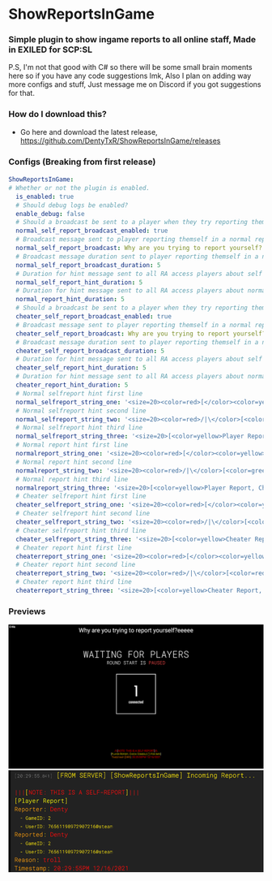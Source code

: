 # ShowReportsInGame
### Simple plugin to show ingame reports to all online staff, Made in EXILED for SCP:SL


P.S, I'm not that good with C# so there will be some small brain moments here so if you have any code suggestions lmk, Also I plan on adding way more configs and stuff, Just message me on Discord if you got suggestions for that.

### How do I download this?
  - Go here and download the latest release, https://github.com/DentyTxR/ShowReportsInGame/releases

### Configs (Breaking from first release)

```yml
ShowReportsInGame:
# Whether or not the plugin is enabled.
  is_enabled: true
  # Should debug logs be enabled?
  enable_debug: false
  # Should a broadcast be sent to a player when they try reporting themself in a normal report?
  normal_self_report_broadcast_enabled: true
  # Broadcast message sent to player reporting themself in a normal report
  normal_self_report_broadcast: Why are you trying to report yourself?
  # Broadcast message duration sent to player reporting themself in a normal report
  normal_self_report_broadcast_duration: 5
  # Duration for hint message sent to all RA access players about self report in a normal report
  normal_self_report_hint_duration: 5
  # Duration for hint message sent to all RA access players about normal report
  normal_report_hint_duration: 5
  # Should a broadcast be sent to a player when they try reporting themself in a cheater report?
  cheater_self_report_broadcast_enabled: true
  # Broadcast message sent to player reporting themself in a normal report
  cheater_self_report_broadcast: Why are you trying to report yourself?
  # Broadcast message duration sent to player reporting themself in a normal report
  cheater_self_report_broadcast_duration: 5
  # Duration for hint message sent to all RA access players about self report in a normal report
  cheater_self_report_hint_duration: 5
  # Duration for hint message sent to all RA access players about normal report
  cheater_report_hint_duration: 5
  # Normal selfreport hint first line
  normal_selfreport_string_one: '<size=20><color=red>[</color><color=yellow>ShowReportsInGame</color><color=red>]</color></size>'
  # Normal selfreport hint second line
  normal_selfreport_string_two: '<size=20><color=red>/|\</color>[<color=red>NOTE: THIS IS A SELF-REPORT</color>]<color=red>/|\</color></size>'
  # Normal selfreport hint third line
  normal_selfreport_string_three: '<size=20>[<color=yellow>Player Report, Check Console (`) For Info</color>]</size>'
  # Normal report hint first line
  normalreport_string_one: '<size=20><color=red>[</color><color=yellow>ShowReportsInGame</color><color=red>]</color></size>'
  # Normal report hint second line
  normalreport_string_two: '<size=20><color=red>/|\</color>[<color=green>NOTE: This is a normal report.</color>]<color=red>/|\</color></size>'
  # Normal report hint third line
  normalreport_string_three: '<size=20>[<color=yellow>Player Report, Check Console (`) For Info</color>]</size>'
  # Cheater selfreport hint first line
  cheater_selfreport_string_one: '<size=20><color=red>[</color><color=yellow>ShowReportsInGame</color><color=red>]</color></size>'
  # Cheater selfreport hint second line
  cheater_selfreport_string_two: '<size=20><color=red>/|\</color>[<color=red>WARNING: THIS IS A CHEATER SELFREPORT</color>]<color=red>/|\</color></size>'
  # Cheater selfreport hint third line
  cheater_selfreport_string_three: '<size=20>[<color=yellow>Cheater Report, Check Console (`) For Info</color>]</size>'
  # Cheater report hint first line
  cheaterreport_string_one: '<size=20><color=red>[</color><color=yellow>ShowReportsInGame</color><color=red>]</color></size>'
  # Cheater report hint second line
  cheaterreport_string_two: '<size=20><color=red>/|\</color>[<color=red>WARNING: THIS IS A CHEATER REPORT</color>]<color=red>/|\</color></size>'
  # Cheater report hint third line
  cheaterreport_string_three: '<size=20>[<color=yellow>Cheater Report, Check Console (`) For Info</color>]</size>'
```

### Previews

![Hint](https://raw.githubusercontent.com/DentyTxR/ShowReportsInGame/master/img/Screenshot%20(1635).png)
![ConsoleMessage](https://raw.githubusercontent.com/DentyTxR/ShowReportsInGame/master/img/Screenshot%20(1636).png)
